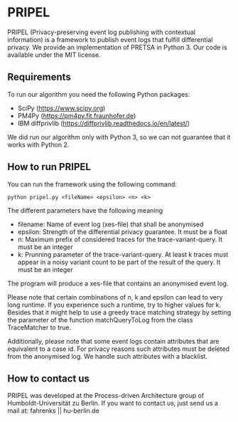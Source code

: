 # PRIPEL

PRIPEL (Privacy-preserving event log publishing with contextual information) is a framework to publish event logs that fulfill differential privacy. We provide an implementation of PRETSA in Python 3. Our code is available under the MIT license.

## Requirements
To run our algorithm you need the following Python packages:
- SciPy (https://www.scipy.org)
- PM4Py (https://pm4py.fit.fraunhofer.de)
- IBM diffprivlib (https://diffprivlib.readthedocs.io/en/latest/)

We did run our algorithm only with Python 3, so we can not guarantee that it works with Python 2.

## How to run PRIPEL
You can run the framework using the following command:
```
python pripel.py <fileName> <epsilon> <n> <k> 
```

The different parameters have the following meaning
- filename: Name of event log (xes-file) that shall be anonymised
- epsilon: Strength of the differential privacy guarantee. It must be a float
- n: Maximum prefix of considered traces for the trace-variant-query. It must be an integer
- k: Prunning parameter of the trace-variant-query. At least k traces must appear in a noisy variant count to be part of the result of the query. It must be an integer

The program will produce a xes-file that contains an anonymised event log.

Please note that certain combinations of n, k and epsilon can lead to very long runtime. If you experience such a runtime, try to higher values for k. Besides that it might help to use a greedy trace matching strategy by setting the parameter <greedy> of the function matchQueryToLog from the class TraceMatcher to true.

Additionally, please note that some event logs contain attributes that are equivalent to a case id. For privacy reasons such attributes must be deleted from the anonymised log. We handle such attributes with a blacklist.

## How to contact us
PRIPEL was developed at the Process-driven Architecture group of Humboldt-Universität zu Berlin. If you want to contact us, just send us a mail at: fahrenks || hu-berlin.de
